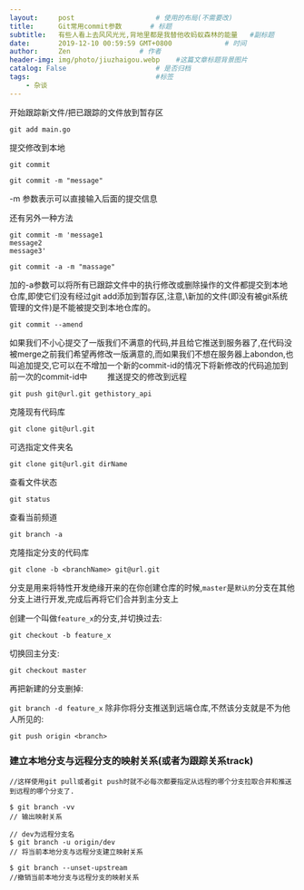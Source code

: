 ```yaml
---
layout:     post                    # 使用的布局(不需要改)
title:      Git常用commit参数       # 标题
subtitle:   有些人看上去风风光光,背地里都是我替他收蚂蚁森林的能量   #副标题
date:       2019-12-10 00:59:59 GMT+0800             # 时间
author:     Zen                 # 作者
header-img: img/photo/jiuzhaigou.webp    #这篇文章标题背景图片
catalog: False                      # 是否归档
tags:                               #标签
    - 杂谈
---
```



开始跟踪新文件/把已跟踪的文件放到暂存区

`git add main.go`

提交修改到本地

`git commit`

`git commit -m "message"`

-m 参数表示可以直接输入后面的提交信息

还有另外一种方法

```
git commit -m 'message1
message2
message3'
```

`git commit -a -m "massage"`

加的-a参数可以将所有已跟踪文件中的执行修改或删除操作的文件都提交到本地仓库,即使它们没有经过git add添加到暂存区,注意,\新加的文件(即没有被git系统管理的文件)是不能被提交到本地仓库的。

`git commit --amend`

如果我们不小心提交了一版我们不满意的代码,并且给它推送到服务器了,在代码没被merge之前我们希望再修改一版满意的,而如果我们不想在服务器上abondon,也叫追加提交,它可以在不增加一个新的commit-id的情况下将新修改的代码追加到前一次的commit-id中
       
推送提交的修改到远程

`git push git@url.git gethistory_api`

克隆现有代码库

`git clone git@url.git`

可选指定文件夹名

`git clone git@url.git dirName`

查看文件状态

`git status`

查看当前频道

`git branch -a`

克隆指定分支的代码库

`git clone -b <branchName> git@url.git`

分支是用来将特性开发绝缘开来的在你创建仓库的时候,`master`是`默认的`分支在其他分支上进行开发,完成后再将它们合并到主分支上

创建一个叫做`feature_x`的分支,并切换过去:

`git checkout -b feature_x`

切换回主分支:

`git checkout master`

再把新建的分支删掉:

`git branch -d feature_x`
除非你将分支推送到远端仓库,不然该分支就是不为他人所见的:

`git push origin <branch>`
### 建立本地分支与远程分支的映射关系(或者为跟踪关系track)
```
//这样使用git pull或者git push时就不必每次都要指定从远程的哪个分支拉取合并和推送到远程的哪个分支了.

$ git branch -vv
// 输出映射关系

// dev为远程分支名
$ git branch -u origin/dev
// 将当前本地分支与远程分支建立映射关系

$ git branch --unset-upstream
//撤销当前本地分支与远程分支的映射关系
```
